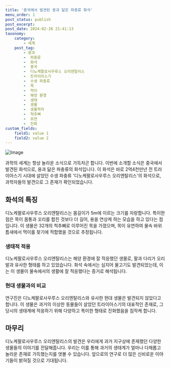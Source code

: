 ```yaml
---
title: '중국에서 발견된 용과 닮은 파충류 화석'
menu_order: 1
post_status: publish
post_excerpt: 
post_date: 2024-02-26 21:41:13
taxonomy:
    category:
        - 세계
    post_tag:
        - 용과
        -  파충류
        -  화석
        -  중국
        -  디노케팔로사우루스 오리엔탈리스
        -  트라이아스기
        -  수생 파충류
        -  목
        -  먹이
        -  해양 환경
        -  생태
        -  생물
        -  생물학자
        -  척추뼈
        -  유연
        -  진화
custom_fields:
    field1: value 1
    field2: value 2
---
```


![Image](https://imgnews.pstatic.net/image/215/2024/02/25/A202402250035_1_20240225151301329.jpg?type=w647)

과학의 세계는 항상 놀라운 소식으로 가득차곤 합니다. 이번에 소개할 소식은 중국에서 발견된 화석으로, 용과 닮은 파충류의 화석입니다. 이 화석은 바로 2억4천만년 전 트라이아스기 시대에 살았던 수생 파충류 '디노케팔로사우루스 오리엔탈리스'의 화석으로, 과학자들의 발견으로 그 존재가 확인되었습니다.
## 화석의 특징
디노케팔로사우루스 오리엔탈리스는 몸길이가 5m에 이르는 크기를 자랑합니다. 특이한 점은 목이 몸통과 꼬리를 합친 것보다 더 길어, 용을 연상케 하는 모습을 하고 있다는 점입니다. 이 생물은 32개의 척추뼈로 이루어진 목을 가졌으며, 목이 유연하여 물속 바위 틈새에서 먹이를 찾기에 적합했을 것으로 추정됩니다.
### 생태적 적응
디노케팔로사우루스 오리엔탈리스는 해양 환경에 잘 적응했던 생물로, 팔과 다리가 오리발과 유사한 형태를 하고 있었습니다. 화석 속에서는 심지어 물고기도 발견되었는데, 이는 이 생물이 물속에서의 생활에 잘 적응했다는 증거로 해석됩니다.
### 현대 생물과의 비교
연구진은 디노케팔로사우루스 오리엔탈리스와 유사한 현대 생물은 발견되지 않았다고 합니다. 이 생물은 과거의 이상한 동물들이 살았던 트라이아스기의 대표적인 존재로, 그 당시의 생태계에 적응하기 위해 다양하고 특이한 형태로 진화했음을 짐작케 합니다.
## 마무리
디노케팔로사우루스 오리엔탈리스의 발견은 우리에게 과거 지구상에 존재했던 다양한 생물들의 이야기를 전달해줍니다. 우리는 이를 통해 과거의 생태계가 얼마나 다채롭고 놀라운 존재로 가득했는지를 엿볼 수 있습니다. 앞으로의 연구로 더 많은 신비로운 이야기들이 밝혀질 것으로 기대됩니다.
